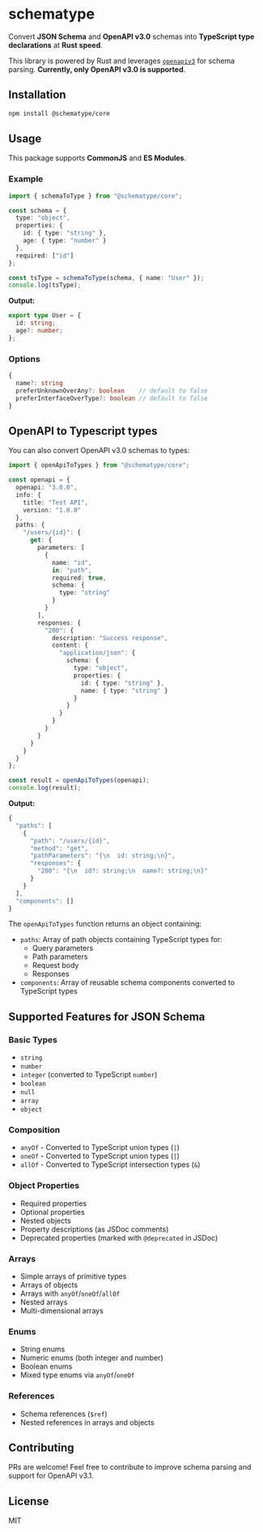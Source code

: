 # schematype

Convert **JSON Schema** and **OpenAPI v3.0** schemas into **TypeScript type declarations** at **Rust speed**.

This library is powered by Rust and leverages [`openapiv3`](https://crates.io/crates/openapiv3) for schema parsing. **Currently, only OpenAPI v3.0 is supported**.

## Installation

```sh
npm install @schematype/core
```

## Usage

This package supports **CommonJS** and **ES Modules**.

### **Example**

```typescript
import { schemaToType } from "@schematype/core";

const schema = {
  type: "object",
  properties: {
    id: { type: "string" },
    age: { type: "number" }
  },
  required: ["id"]
};

const tsType = schemaToType(schema, { name: "User" });
console.log(tsType);
```

**Output:**
```ts
export type User = {
  id: string;
  age?: number;
};
```

### Options

```ts
{
  name?: string
  preferUnknownOverAny?: boolean    // default to false
  preferInterfaceOverType?: boolean // default to false
}
```


## OpenAPI to Typescript types

You can also convert OpenAPI v3.0 schemas to types:

```typescript
import { openApiToTypes } from "@schematype/core";

const openapi = {
  openapi: "3.0.0",
  info: {
    title: "Test API",
    version: "1.0.0"
  },
  paths: {
    "/users/{id}": {
      get: {
        parameters: [
          {
            name: "id",
            in: "path",
            required: true,
            schema: {
              type: "string"
            }
          }
        ],
        responses: {
          "200": {
            description: "Success response",
            content: {
              "application/json": {
                schema: {
                  type: "object",
                  properties: {
                    id: { type: "string" },
                    name: { type: "string" }
                  }
                }
              }
            }
          }
        }
      }
    }
  }
};

const result = openApiToTypes(openapi);
console.log(result);
```

**Output:**
```ts
{
  "paths": [
    {
      "path": "/users/{id}",
      "method": "get",
      "pathParameters": "{\n  id: string;\n}",
      "responses": {
        "200": "{\n  id?: string;\n  name?: string;\n}"
      }
    }
  ],
  "components": []
}
```

The `openApiToTypes` function returns an object containing:
- `paths`: Array of path objects containing TypeScript types for:
  - Query parameters
  - Path parameters
  - Request body
  - Responses
- `components`: Array of reusable schema components converted to TypeScript types



## Supported Features for JSON Schema

### Basic Types
- `string`
- `number`
- `integer` (converted to TypeScript `number`)
- `boolean`
- `null`
- `array`
- `object`

### Composition
- `anyOf` - Converted to TypeScript union types (`|`)
- `oneOf` - Converted to TypeScript union types (`|`)
- `allOf` - Converted to TypeScript intersection types (`&`)

### Object Properties
- Required properties
- Optional properties
- Nested objects
- Property descriptions (as JSDoc comments)
- Deprecated properties (marked with `@deprecated` in JSDoc)

### Arrays
- Simple arrays of primitive types
- Arrays of objects
- Arrays with `anyOf`/`oneOf`/`allOf`
- Nested arrays
- Multi-dimensional arrays

### Enums
- String enums
- Numeric enums (both integer and number)
- Boolean enums
- Mixed type enums via `anyOf`/`oneOf`

### References
- Schema references (`$ref`)
- Nested references in arrays and objects

## Contributing
PRs are welcome! Feel free to contribute to improve schema parsing and support for OpenAPI v3.1.

## License
MIT

